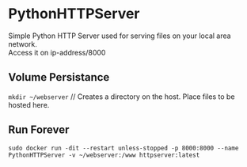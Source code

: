 # PythonHTTPServer
Simple Python HTTP Server used for serving files on your local area network.<br>
Access it on ip-address/8000

## Volume Persistance
`mkdir ~/webserver` // Creates a directory on the host. Place files to be hosted here.

## Run Forever
`sudo docker run -dit --restart unless-stopped -p 8000:8000 --name PythonHTTPServer -v ~/webserver:/www httpserver:latest`
